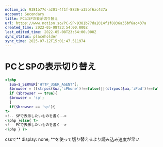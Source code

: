 ```yaml
---
notion_id: 9381b77d-a201-4f1f-8836-a35bf6ac437a
account: Secondary
title: PCとSPの表示切り替え
url: https://www.notion.so/PC-SP-9381b77da2014f1f8836a35bf6ac437a
created_time: 2022-05-08T23:54:00.000Z
last_edited_time: 2022-05-08T23:54:00.000Z
sync_status: placeholder
sync_time: 2025-07-12T15:01:47.511974
---
```

# PCとSPの表示切り替え

```php
<?php
  $ua=$_SERVER['HTTP_USER_AGENT'];
  $browser = ((strpos($ua,'iPhone')!==false)||(strpos($ua,'iPod')!==false)||(strpos($ua,'Android')!==false));
  if ($browser == true){
  $browser = 'sp';
  }
  if($browser == 'sp'){
?>
<!-- SPで表示したいものを書く-->
<?php }else{ ?>
<!-- PCで表示したいものを書く-->
<?php } ?>
```
cssで** display: none; **を使って切り替えるより読み込み速度が早い